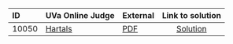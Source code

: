 | ID | UVa Online Judge | External | Link to solution |
|:---|:---|:---|:---:|
| 10050 | [Hartals](https://onlinejudge.org/index.php?option=com_onlinejudge&Itemid=8&category=623&page=show_problem&problem=991) | [PDF](https://onlinejudge.org/external/100/10050.pdf) | [Solution](https%3A//github.com/versenyi98/programming-contests/tree/master/UVa%20Online%20Judge/10050%2520-%2520Hartals)|
